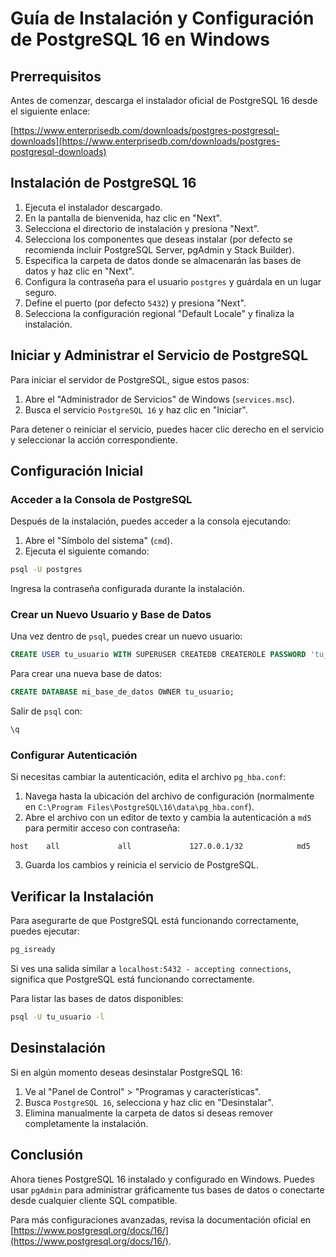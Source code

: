 # Guía de Instalación y Configuración de PostgreSQL 16 en Windows

## Prerrequisitos
Antes de comenzar, descarga el instalador oficial de PostgreSQL 16 desde el siguiente enlace:

[https://www.enterprisedb.com/downloads/postgres-postgresql-downloads](https://www.enterprisedb.com/downloads/postgres-postgresql-downloads)

## Instalación de PostgreSQL 16
1. Ejecuta el instalador descargado.
2. En la pantalla de bienvenida, haz clic en "Next".
3. Selecciona el directorio de instalación y presiona "Next".
4. Selecciona los componentes que deseas instalar (por defecto se recomienda incluir PostgreSQL Server, pgAdmin y Stack Builder).
5. Especifica la carpeta de datos donde se almacenarán las bases de datos y haz clic en "Next".
6. Configura la contraseña para el usuario `postgres` y guárdala en un lugar seguro.
7. Define el puerto (por defecto `5432`) y presiona "Next".
8. Selecciona la configuración regional "Default Locale" y finaliza la instalación.

## Iniciar y Administrar el Servicio de PostgreSQL
Para iniciar el servidor de PostgreSQL, sigue estos pasos:

1. Abre el "Administrador de Servicios" de Windows (`services.msc`).
2. Busca el servicio `PostgreSQL 16` y haz clic en "Iniciar".

Para detener o reiniciar el servicio, puedes hacer clic derecho en el servicio y seleccionar la acción correspondiente.

## Configuración Inicial
### Acceder a la Consola de PostgreSQL
Después de la instalación, puedes acceder a la consola ejecutando:

1. Abre el "Símbolo del sistema" (`cmd`).
2. Ejecuta el siguiente comando:

```sh
psql -U postgres
```

Ingresa la contraseña configurada durante la instalación.

### Crear un Nuevo Usuario y Base de Datos
Una vez dentro de `psql`, puedes crear un nuevo usuario:

```sql
CREATE USER tu_usuario WITH SUPERUSER CREATEDB CREATEROLE PASSWORD 'tu_contraseña';
```

Para crear una nueva base de datos:

```sql
CREATE DATABASE mi_base_de_datos OWNER tu_usuario;
```

Salir de `psql` con:

```sql
\q
```

### Configurar Autenticación
Si necesitas cambiar la autenticación, edita el archivo `pg_hba.conf`:

1. Navega hasta la ubicación del archivo de configuración (normalmente en `C:\Program Files\PostgreSQL\16\data\pg_hba.conf`).
2. Abre el archivo con un editor de texto y cambia la autenticación a `md5` para permitir acceso con contraseña:

```
host    all             all             127.0.0.1/32            md5
```

3. Guarda los cambios y reinicia el servicio de PostgreSQL.

## Verificar la Instalación
Para asegurarte de que PostgreSQL está funcionando correctamente, puedes ejecutar:

```sh
pg_isready
```

Si ves una salida similar a `localhost:5432 - accepting connections`, significa que PostgreSQL está funcionando correctamente.

Para listar las bases de datos disponibles:

```sh
psql -U tu_usuario -l
```

## Desinstalación
Si en algún momento deseas desinstalar PostgreSQL 16:

1. Ve al "Panel de Control" > "Programas y características".
2. Busca `PostgreSQL 16`, selecciona y haz clic en "Desinstalar".
3. Elimina manualmente la carpeta de datos si deseas remover completamente la instalación.

## Conclusión
Ahora tienes PostgreSQL 16 instalado y configurado en Windows. Puedes usar `pgAdmin` para administrar gráficamente tus bases de datos o conectarte desde cualquier cliente SQL compatible.

Para más configuraciones avanzadas, revisa la documentación oficial en [https://www.postgresql.org/docs/16/](https://www.postgresql.org/docs/16/).

